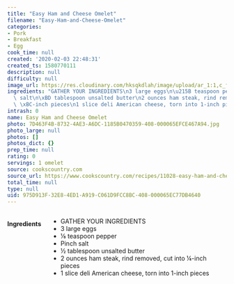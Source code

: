```yaml
---
title: "Easy Ham and Cheese Omelet"
filename: "Easy-Ham-and-Cheese-Omelet"
categories:
- Pork
- Breakfast
- Egg
cook_time: null
created: '2020-02-03 22:48:31'
created_ts: 1580770111
description: null
difficulty: null
image_url: https://res.cloudinary.com/hksqkdlah/image/upload/ar_1:1,c_fill,dpr_2.0,f_auto,fl_lossy.progressive.strip_profile,g_faces:auto,q_auto:low,w_344/41120-sfs-ham-cheese-omelet-14
ingredients: "GATHER YOUR INGREDIENTS\n3 large eggs\n\u215B teaspoon pepper\nPinch\
  \ salt\n\xBD tablespoon unsalted butter\n2 ounces ham steak, rind removed, cut into\
  \ \xBC-inch pieces\n1 slice deli American cheese, torn into 1-inch pieces"
intrash: 0
name: Easy Ham and Cheese Omelet
photo: 7D463F4B-8732-4AE3-A6DC-1185B0470359-408-000065EFCE467A94.jpg
photo_large: null
photos: []
photos_dict: {}
prep_time: null
rating: 0
servings: 1 omelet
source: cookscountry.com
source_url: https://www.cookscountry.com/recipes/11028-easy-ham-and-cheese-omelet?extcode=MCSKD10L0&ref=new_search_experience_4&t=1580770059
total_time: null
type: null
uid: 975D913F-32E8-4ED1-A919-C061D9FCC8BC-408-000065EC77DB4640
---
```

<div class="large-8 medium-7 columns" id="writeup">	</div><!-- #writeup -->
</div><!-- #row-one -->
<div class="row" id="row-two">	<div class="medium-4 small-5 columns"><h4 id="ingredients">Ingredients</h4><div class="box box-ingredients content"><ul>
<li>GATHER YOUR INGREDIENTS</li>
<li>3 large eggs</li>
<li>⅛ teaspoon pepper</li>
<li>Pinch salt</li>
<li>½ tablespoon unsalted butter</li>
<li>2 ounces ham steak, rind removed, cut into ¼-inch pieces</li>
<li>1 slice deli American cheese, torn into 1-inch pieces</li>
</ul>
</div>	</div>	<div class="medium-6 small-7 columns">	</div>